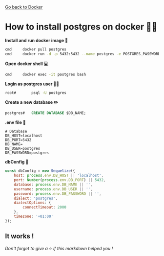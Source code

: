 [Go back to Docker](https://github.com/fabien-renaud/notes/blob/master/docker)

# How to install postgres on docker 🔨🐳

**Install and run docker image 🐳**

```sh
cmd		docker pull postgres
cmd		docker run -d -p 5432:5432 --name postgres -e POSTGRES_PASSWORD=postgres postgres
```

**Open docker shell 💻**

```sh
cmd		docker exec -it postgres bash
```

**Login as postgres user 👨‍✈️**

```sh
root#		psql -U postgres
```

**Create a new database ✏️**

```sql
postgres#	CREATE DATABASE $DB_NAME;
```

**.env file 🌳️**

```dotenv
# Database
DB_HOST=localhost
DB_PORT=5432
DB_NAME=
DB_USER=postgres
DB_PASSWORD=postgres
```

**dbConfig 🌺**

```js
const dbConfig = new Sequelize({
    host: process.env.DB_HOST || 'localhost',
    port: Number(process.env.DB_PORT) || 5432,
    database: process.env.DB_NAME || '',
    username: process.env.DB_USER || '',
    password: process.env.DB_PASSWORD || '',
    dialect: 'postgres',
    dialectOptions: {
        connectTimeout: 2000
    },
    timezone: '+01:00'
});
```

## It works !

*Don't forget to give a* ⭐️ *if this markdown helped you !*
